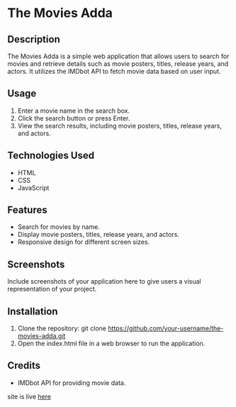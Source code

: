 # The Movies Adda

## Description
The Movies Adda is a simple web application that allows users to search for movies and retrieve details such as movie posters, titles, release years, and actors. It utilizes the IMDbot API to fetch movie data based on user input.

## Usage
1. Enter a movie name in the search box.
2. Click the search button or press Enter.
3. View the search results, including movie posters, titles, release years, and actors.

## Technologies Used
- HTML
- CSS
- JavaScript

## Features
- Search for movies by name.
- Display movie posters, titles, release years, and actors.
- Responsive design for different screen sizes.

## Screenshots
Include screenshots of your application here to give users a visual representation of your project.

## Installation
1. Clone the repository: git clone https://github.com/your-username/the-movies-adda.git
2. Open the index.html file in a web browser to run the application.

## Credits
- IMDbot API for providing movie data.

site is live [here]()


